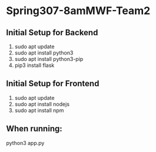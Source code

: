# Spring307-8amMWF-Team2

## Initial Setup for Backend
1. sudo apt update
2. sudo apt install python3 
3. sudo apt install python3-pip
4. pip3 install flask

## Initial Setup for Frontend
1. sudo apt update
2. sudo apt install nodejs
3. sudo apt install npm

## When running: 
python3 app.py
